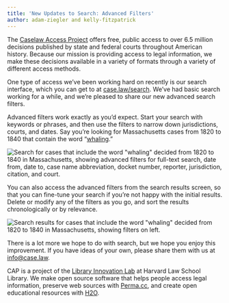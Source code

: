 ```yaml
---
title: 'New Updates to Search: Advanced Filters'
author: adam-ziegler and kelly-fitzpatrick
---
```

The [Caselaw Access Project](https://case.law/) offers free, public access to over 6.5 million decisions published by state and federal courts throughout American history. Because our mission is providing access to legal information, we make these decisions available in a variety of formats through a variety of different access methods. 

One type of access we’ve been working hard on recently is our search interface, which you can get to at [case.law/search](https://case.law/search/). We’ve had basic search working for a while, and we’re pleased to share our new advanced search filters. 

Advanced filters work exactly as you’d expect. Start your search with keywords or phrases, and then use the filters to narrow down jurisdictions, courts, and dates. Say you’re looking for Massachusetts cases from 1820 to 1840 that contain the word “[whaling](https://case.law/search/#/cases?page=1&search=whaling).” 

![Search for cases that include the word "whaling" decided from 1820 to 1840 in Massachusetts, showing advanced filters for full-text search, date from, date to, case name abbreviation, docket number, reporter, jurisdiction, citation, and court.](https://lil-blog-media.s3.amazonaws.com/img-1.png)

You can also access the advanced filters from the search results screen, so that you can fine-tune your search if you’re not happy with the initial results. Delete or modify any of the filters as you go, and sort the results chronologically or by relevance.

![Search results for cases that include the word "whaling" decided from 1820 to 1840 in Massachusetts, showing filters on left.](https://lil-blog-media.s3.amazonaws.com/img-2.png)

There is a lot more we hope to do with search, but we hope you enjoy this improvement. If you have ideas of your own, please share them with us at [info@case.law](mailto:info@case.law).

CAP is a project of the [Library Innovation Lab](https://lil.law.harvard.edu) at Harvard Law School Library. We make open source software that helps people access legal information, preserve web sources with [Perma.cc](https://perma.cc), and create open educational resources with [H2O](https://opencasebook.org).